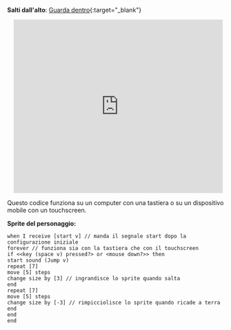 
**Salti dall'alto**: [Guarda dentro](https://scratch.mit.edu/projects/1117309305/editor){:target="_blank"}
<div class="scratch-preview" style="margin-left: 15px;">
  <iframe allowtransparency="true" width="485" height="402" src="https://scratch.mit.edu/projects/embed/1117309305/?autostart=false" frameborder="0"></iframe>
</div>

Questo codice funziona su un computer con una tastiera o su un dispositivo mobile con un touchscreen.

**Sprite del personaggio:**

```blocks3
when I receive [start v] // manda il segnale start dopo la configurazione iniziale
forever // funziona sia con la tastiera che con il touchscreen
if <<key (space v) pressed?> or <mouse down?>> then 
start sound (Jump v)
repeat [7]
move [5] steps
change size by [3] // ingrandisce lo sprite quando salta
end
repeat [7]
move [5] steps
change size by [-3] // rimpicciolisce lo sprite quando ricade a terra
end
end
end
```
